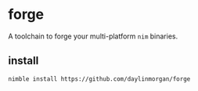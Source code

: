 # forge

A toolchain to forge your multi-platform `nim` binaries.

## install

```sh
nimble install https://github.com/daylinmorgan/forge
```

